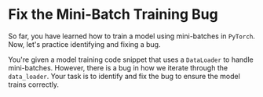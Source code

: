 # Fix the Mini-Batch Training Bug

So far, you have learned how to train a model using mini-batches in `PyTorch`. Now, let's practice identifying and fixing a bug.

You're given a model training code snippet that uses a `DataLoader` to handle mini-batches. However, there is a bug in how we iterate through the `data_loader`. Your task is to identify and fix the bug to ensure the model trains correctly.